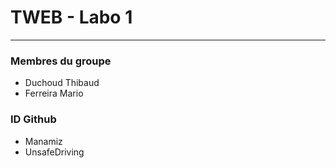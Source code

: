# TWEB - Labo 1
***
### Membres du groupe
   - Duchoud Thibaud
   - Ferreira Mario
### ID Github
   - Manamiz
   - UnsafeDriving
